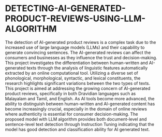 # DETECTING-AI-GENERATED-PRODUCT-REVIEWS-USING-LLM-ALGORITHM

The detection of AI-generated product reviews is a complex task due to the increased use of large language models (LLMs) and their capability to generate convincing sentences. The AI-generated reviews can affect the consumers and businesses as they influence the trust and decision-making. This project investigates the differentiation between human-written and AI-generated texts through the analysis of linguistic features automatically extracted by an online computational tool. Utilizing a diverse set of phonological, morphological, syntactic, and lexical constituents, the research highlights significant variations between the two types of texts. This project is aimed at addressing the growing concern of AI-generated product reviews, specifically in both Dravidian languages such as Malayalam and Tamil, and English. As AI tools become more advanced, the ability to distinguish between human-written and AI-generated content has become increasingly crucial, especially in the domain of online reviews where authenticity is essential for consumer decision-making. The proposed model with LLM algorithm provides both document-level and sentence-level text detection through Instruction Tuning indicating that the model has good detection and classification ability for AI generated text.   
